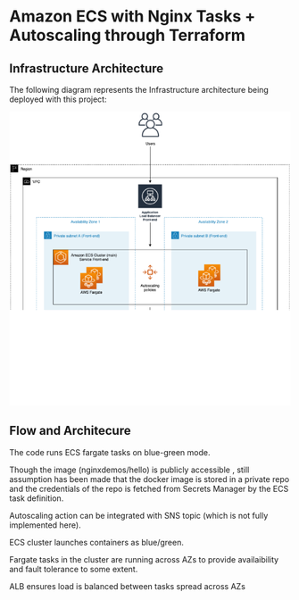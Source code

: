 # Amazon ECS with Nginx Tasks + Autoscaling through Terraform

## Infrastructure Architecture

The following diagram represents the Infrastructure architecture being deployed with this project:

  ![ScreenShot](diagram.png)  

## Flow and Architecure

The code runs ECS fargate tasks on blue-green mode. 

Though the image (nginxdemos/hello) is publicly accessible , still assumption has been made that the docker image is stored in a private repo and the credentials of the repo is fetched from Secrets Manager by the ECS task definition.   

Autoscaling action can be integrated with SNS topic (which is not fully implemented here).  

ECS cluster launches containers as blue/green.  

Fargate tasks in the cluster are running across AZs to provide availaibility and fault tolerance to some extent.  

ALB ensures load is balanced between tasks spread across AZs  


